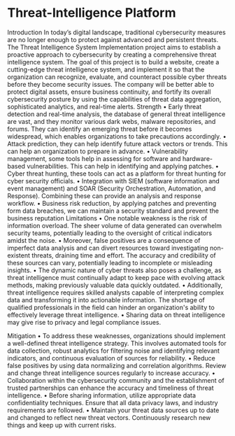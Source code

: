 # Threat-Intelligence Platform
Introduction
In today’s digital landscape, traditional cybersecurity measures are no longer enough to protect against advanced and persistent threats. The Threat Intelligence System Implementation project aims to establish a proactive approach to cybersecurity by creating a comprehensive threat intelligence system.
The goal of this project is to build a website, create a cutting-edge threat intelligence system, and implement it so that the organization can recognize, evaluate, and counteract possible cyber threats before they become security issues. The company will be better able to protect digital assets, ensure business continuity, and fortify its overall cybersecurity posture by using the capabilities of threat data aggregation, sophisticated analytics, and real-time alerts.
Strength
•	Early threat detection and real-time analysis, the database of general threat intelligence are vast, and they monitor various dark webs, malware repositories, and forums. They can identify an emerging threat before it becomes widespread, which enables organizations to take precautions accordingly.
•	Attack prediction, they can help identify future attack vectors or trends. This can help an organization to prepare in advance.
•	Vulnerability management, some tools help in assessing for software and hardware-based vulnerabilities. This can help in identifying and applying patches.
•	Cyber threat hunting, these tools can act as a platform for threat hunting for cyber security officials.
•	Integration with SIEM (software information and event management) and SOAR (Security Orchestration, Automation, and Response). Combining these can provide an analysis and response workflow. 
•	Business risk reduction, by applying patches and preventing form data breaches, we can maintain a security standard and prevent the business reputation
Limitations
•	One notable weakness is the risk of information overload. The sheer volume of data generated can overwhelm security teams, potentially leading to the oversight of critical indicators amidst the noise. 
•	Moreover, false positives are a consequence of imperfect data analysis and can divert resources toward investigating non-existent threats, draining time and effort. The accuracy and credibility of these sources can vary, potentially leading to incomplete or misleading insights.
•	The dynamic nature of cyber threats also poses a challenge, as threat intelligence must continually adapt to keep pace with evolving attack methods, making previously valuable data quickly outdated.
•	Additionally, threat intelligence requires skilled analysts capable of interpreting complex data and transforming it into actionable information. The shortage of qualified professionals in the field can hinder an organization's ability to effectively leverage threat intelligence.
•	Sharing data on threat intelligence may give rise to privacy and legal compliance issues.

Mitigation
•	To address these weaknesses, organizations should implement a well-defined threat intelligence strategy. This involves automated tools for data collection, robust analytics for filtering noise and identifying relevant indicators, and continuous evaluation of sources for reliability.
•	Reduce false positives by using data normalizing and correlation algorithms. Review and change threat intelligence sources regularly to increase accuracy.
•	Collaboration within the cybersecurity community and the establishment of trusted partnerships can enhance the accuracy and timeliness of threat intelligence.
•	Before sharing information, utilize appropriate data confidentiality techniques. Ensure that all data privacy laws, and industry requirements are followed.
•	Maintain your threat data sources up to date and changed to reflect new threat vectors. Continuously research new things and keep up with current risks.
